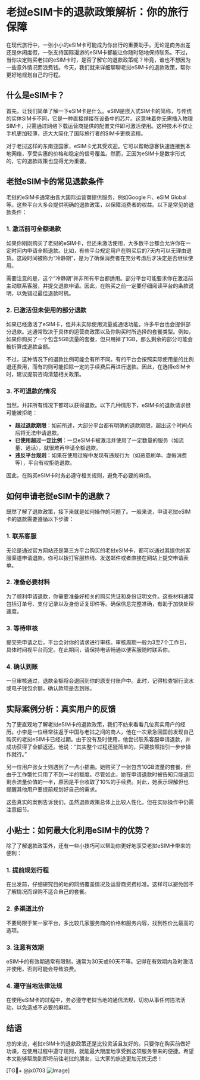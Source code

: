 # 老挝eSIM卡的退款政策解析：你的旅行保障

在现代旅行中，一张小小的eSIM卡可能成为你出行的重要助手。无论是商务出差还是休闲度假，一张支持国际漫游的eSIM卡都能让你随时随地保持联系。不过，当你决定购买老挝的eSIM卡时，是否了解它的退款政策呢？毕竟，谁也不想因为一些意外情况而浪费钱。今天，我们就来详细聊聊老挝eSIM卡的退款政策，帮你更好地规划自己的行程。

## 什么是eSIM卡？

首先，让我们简单了解一下eSIM卡是什么。eSIM是嵌入式SIM卡的简称，与传统的实体SIM卡不同，它是一种直接焊接在设备中的芯片。这意味着你无需插入物理SIM卡，只需通过网络下载运营商提供的配置文件即可激活使用。这种技术不仅让手机更加轻薄，还大大简化了国际旅行者的SIM卡更换流程。

对于老挝这样的东南亚国家，eSIM卡尤其受欢迎。它可以帮助游客快速连接到本地网络，享受实惠的价格和稳定的信号覆盖。然而，正因为eSIM卡是数字形式的，它的退款政策也显得尤为重要。

## 老挝eSIM卡的常见退款条件

老挝的eSIM卡通常由各大国际运营商提供服务，例如Google Fi、eSIM Global等。这些平台大多会提供明确的退款政策，以保障消费者的权益。以下是常见的退款条件：

### 1. **激活前可全额退款**
如果你刚刚购买了老挝的eSIM卡，但还未激活使用，大多数平台都会允许你在一定时间内申请全额退款。比如，有些平台规定用户在购买后的7天内可以无理由退货。这段时间被称为“冷静期”，是为了确保消费者在充分考虑后才决定是否继续使用。

需要注意的是，这个“冷静期”并非所有平台都适用。部分平台可能要求你在激活前主动联系客服，并提交退款申请。因此，在购买之前一定要仔细阅读平台的条款说明，以免错过最佳退款时机。

### 2. **已激活但未使用的部分退款**
如果已经激活了eSIM卡，但并未实际使用流量或通话功能，许多平台也会提供部分退款。这通常取决于具体的运营商政策以及你购买时所选择的套餐类型。例如，如果你购买了一个包含5GB流量的套餐，但只用掉了1GB，那么剩余的部分可能会被折算成退款金额。

不过，这种情况下的退款比例可能会有所不同。有的平台会按照实际使用量的比例退还费用，而有的则可能扣除一定的手续费后再进行退款。因此，在选择eSIM卡时，建议提前咨询清楚相关政策。

### 3. **不可退款的情况**
当然，并非所有情况下都可以获得退款。以下几种情形下，eSIM卡的退款请求很可能被拒绝：
- **超过退款期限**：如前所述，大部分平台都有明确的退款期限，超出这个时间点后将无法申请退款。
- **已使用超过一定比例**：一旦eSIM卡被激活并使用了一定数量的服务（如流量、通话），就很难再申请全额退款。
- **违反平台规则**：如果在使用过程中发现有违规行为（如恶意刷单、虚假消费等），平台有权拒绝退款。

因此，在购买eSIM卡时务必遵守相关规则，避免不必要的麻烦。

## 如何申请老挝eSIM卡的退款？

既然了解了退款政策，接下来就是如何操作的问题了。一般来说，申请老挝eSIM卡的退款需要遵循以下步骤：

### 1. **联系客服**
无论是通过官方网站还是第三方平台购买的老挝eSIM卡，都可以通过其提供的客服渠道申请退款。你可以拨打客服热线、发送邮件或者直接在网站上提交申请表单。

### 2. **准备必要材料**
为了顺利申请退款，你需要准备好相关的购买凭证和身份证明文件。这些材料通常包括订单号、支付记录以及身份证复印件等。确保信息完整准确，有助于加快处理速度。

### 3. **等待审核**
提交完申请之后，平台会对你的请求进行审核。审核周期一般为3至7个工作日，具体时间视平台而定。在此期间，请保持电话畅通以便客服随时联系你。

### 4. **确认到账**
一旦审核通过，退款金额将会退回到你的原支付账户中。此时，记得检查银行流水或电子钱包余额，确认款项是否到账。

## 实际案例分析：真实用户的反馈

为了更直观地了解老挝eSIM卡的退款政策，我们不妨来看看几位真实用户的经历。小李是一位经常往返于中国与老挝之间的商人，他在一次紧急回国前发现自己购买的老挝eSIM卡已经过期。由于没有及时使用，他尝试联系客服申请退款，并成功获得了全额返还。他说：“其实整个过程还挺简单的，只要按照指引一步步操作就行。”

另一位用户张女士则遇到了一点小插曲。她购买了一张包含10GB流量的套餐，但由于工作繁忙只用了不到一半的额度。尽管如此，她在申请退款时被告知只能退回剩余流量价值的一半，原因是平台收取了10%的手续费。对此，她表示理解但也提醒其他用户要提前规划好自己的需求。

这些真实的案例告诉我们，虽然退款政策总体上比较人性化，但在实际操作中仍需注意细节。

## 小贴士：如何最大化利用eSIM卡的优势？

除了了解退款政策外，还有一些小技巧可以帮助你更好地享受老挝eSIM卡带来的便利：

### 1. 提前规划行程
在出发前，仔细研究目的地的网络覆盖情况及运营商资费标准。这样可以避免因不了解情况而误购不适合自己的套餐。

### 2. 多渠道比价
不要局限于某一家平台，多比较几家服务商的价格和服务内容，找到性价比最高的选项。

### 3. 注意有效期
eSIM卡的有效期通常有限制，通常为30天或90天不等。记得在有效期内及时激活并使用，否则可能会导致浪费。

### 4. 遵守当地法律法规
在使用eSIM卡的过程中，务必遵守老挝当地的通信法规，切勿从事任何违法活动，以免造成不必要的麻烦。

## 结语

总的来说，老挝eSIM卡的退款政策还是比较灵活且友好的。只要你在购买前做好功课，在使用过程中遵守规则，就能最大限度地享受到这项服务带来的便捷。希望本文能够帮助到即将前往老挝的朋友，让大家的旅途更加无忧无虑！

[TG💪+ @jx0703 ![Image](https://github.com/user-attachments/assets/dbca1d08-cadb-493c-b0ec-ad6f7a83f270)]